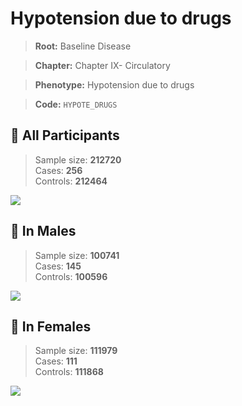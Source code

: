 # Hypotension due to drugs

> **Root:** Baseline Disease  

> **Chapter:** Chapter IX- Circulatory  

> **Phenotype:** Hypotension due to drugs  

> **Code:** `HYPOTE_DRUGS`

## 🧪 All Participants  
> Sample size: **212720**  
> Cases: **256**  
> Controls: **212464**
<img src="/Disease/Figures/ALL/Incidence/HYPOTE_DRUGS.png"/>
<CsvTable src="/Disease/Data/ALL/Incidence/COX_HYPOTE_DRUGS.csv" label="🔍 View full results" />

## 👨 In Males  
> Sample size: **100741**  
> Cases: **145**  
> Controls: **100596**
<img src="/Disease/Figures/Male/Incidence/HYPOTE_DRUGS.png"/>
<CsvTable src="/Disease/Data/Male/Incidence/COX_HYPOTE_DRUGS.csv" label="🔍 View full results" />

## 👩 In Females  
> Sample size: **111979**  
> Cases: **111**  
> Controls: **111868**
<img src="/Disease/Figures/Female/Incidence/HYPOTE_DRUGS.png"/>
<CsvTable src="/Disease/Data/Female/Incidence/COX_HYPOTE_DRUGS.csv" label="🔍 View full results" />
